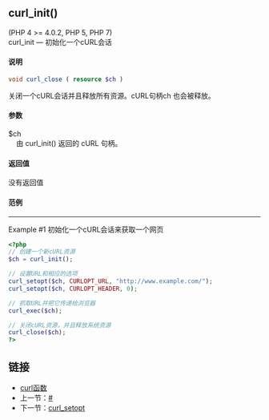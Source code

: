 
## curl_init()
(PHP 4 >= 4.0.2, PHP 5, PHP 7)  
curl_init — 初始化一个cURL会话 

#### 说明  
```php
void curl_close ( resource $ch )
```

关闭一个cURL会话并且释放所有资源。cURL句柄ch 也会被释放。  

#### 参数   
$ch  
&nbsp;&nbsp;&nbsp;&nbsp;由 curl_init() 返回的 cURL 句柄。  

#### 返回值
没有返回值   

#### 范例   
---  
Example #1 初始化一个cURL会话来获取一个网页
```php
<?php
// 创建一个新cURL资源
$ch = curl_init();

// 设置URL和相应的选项
curl_setopt($ch, CURLOPT_URL, "http://www.example.com/");
curl_setopt($ch, CURLOPT_HEADER, 0);

// 抓取URL并把它传递给浏览器
curl_exec($ch);

// 关闭cURL资源，并且释放系统资源
curl_close($ch);
?>
```

## 链接

- [curl函数](directory.md)
- 上一节：[#](#)
- 下一节：[curl_setopt](curl_setopt.md)
